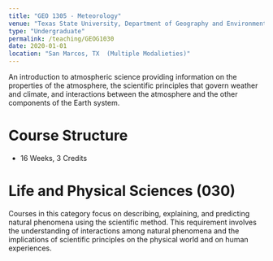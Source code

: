 ```yaml
---
title: "GEO 1305 - Meteorology"
venue: "Texas State University, Department of Geography and Environmental Studies"
type: "Undergraduate"
permalink: /teaching/GEOG1030
date: 2020-01-01
location: "San Marcos, TX  (Multiple Modalieties)"
---
```


An introduction to atmospheric science providing information on the properties of the atmosphere, the scientific principles that govern weather and climate, and interactions between the atmosphere and the other components of the Earth system.


Course Structure
======
- 16 Weeks, 3 Credits

Life and Physical Sciences (030)
======
Courses in this category focus on describing, explaining, and predicting natural phenomena using the scientific method. This requirement involves the understanding of interactions among natural phenomena and the implications of scientific principles on the physical world and on human experiences.
